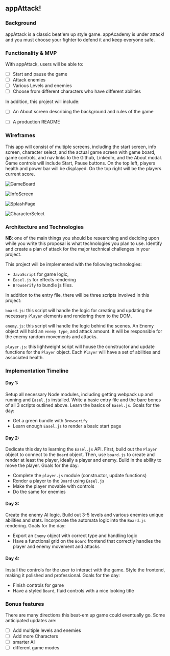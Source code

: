 ## appAttack!

### Background

appAttack is a classic beat'em up style game. appAcademy is under attack! and you must choose your fighter to defend it and keep everyone safe.


### Functionality & MVP  

With appAttack, users will be able to:

- [ ] Start and  pause the game
- [ ] Attack enemies
- [ ] Various Levels and enemies
- [ ] Choose from different characters who have different abilities

In addition, this project will include:

- [ ] An About screen describing the background and rules of the game
- [ ] A production README


### Wireframes

This app will consist of multiple screens, including the start screen, info screen, character select, and the actual game screen with game board, game controls, and nav links to the Github, LinkedIn, and the About modal.  Game controls will include Start, Pause buttons.  On the top left, players health and power bar will be displayed. On the top right will be the players current score.  

![GameBoard](/wireframes/GameBoard.png)

![InfoScreen](/wireframes/InfoScreen.png)

![SplashPage](/wireframes/SplashPage.png)

![CharacterSelect](/wireframes/CharacterSelect.png)

### Architecture and Technologies

**NB**: one of the main things you should be researching and deciding upon while you write this proposal is what technologies you plan to use.  Identify and create a plan of attack for the major technical challenges in your project.

This project will be implemented with the following technologies:

- `JavaScript` for game logic,
- `Easel.js` for effects rendering
- `Browserify` to bundle js files.

In addition to the entry file, there will be three scripts involved in this project:

`board.js`: this script will handle the logic for creating and updating the necessary `Player` elements and rendering them to the DOM.

`enemy.js`: this script will handle the logic behind the scenes.  An Enemy object will hold an `enemy type`, and attack amount.  It will be responsible for the enemy random movements and attacks.

`player.js`: this lightweight script will house the constructor and update functions for the `Player` object. Each `Player` will have a set of abilities and associated health.

### Implementation Timeline

#### Day 1:
Setup all necessary Node modules, including getting webpack up and running and `Easel.js` installed. Write a basic entry file and the bare bones of all 3 scripts outlined above.  Learn the basics of `Easel.js`.  Goals for the day:

- Get a green bundle with `Browserify`
- Learn enough `Easel.js` to render a basic start page

#### Day 2:
Dedicate this day to learning the `Easel.js` API.  First, build out the `Player` object to connect to the `Board` object.  Then, use `board.js` to create and render at least the player, ideally a player and enemy.  Build in the ability to move the player.  Goals for the day:

- Complete the `player.js` module (constructor, update functions)
- Render a player to the `Board` using `Easel.js`
- Make the player movable with controls
- Do the same for enemies

#### Day 3:  
Create the enemy AI logic.  Build out 3-5 levels and various enemies unique abilities and stats.  Incorporate the automata logic into the `Board.js` rendering.  Goals for the day:

- Export an `Enemy` object with correct type and handling logic
- Have a functional grid on the `Board` frontend that correctly handles the player and enemy movement and attacks


#### Day 4:  
Install the controls for the user to interact with the game.  Style the frontend, making it polished and professional.  Goals for the day:

- Finish  controls for game
- Have a styled `Board`, fluid controls with a nice looking title

### Bonus features

There are many directions this beat-em up game could eventually go.  Some anticipated updates are:

- [ ] Add multiple levels and enemies
- [ ] Add more Characters
- [ ] smarter AI
- [ ] different game modes
